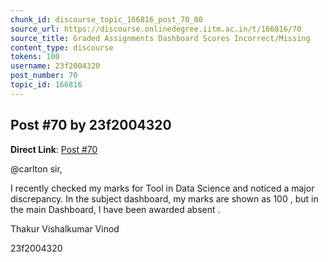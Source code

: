 ```yaml
---
chunk_id: discourse_topic_166816_post_70_00
source_url: https://discourse.onlinedegree.iitm.ac.in/t/166816/70
source_title: Graded Assignments Dashboard Scores Incorrect/Missing
content_type: discourse
tokens: 100
username: 23f2004320
post_number: 70
topic_id: 166816
---
```


## Post #70 by 23f2004320

**Direct Link**: [Post #70](https://discourse.onlinedegree.iitm.ac.in/t/166816/70)

@carlton sir,

I recently checked my marks for Tool in Data Science and noticed a major discrepancy. In the subject dashboard, my marks are shown as 100 , but in the main Dashboard, I have been awarded absent .

Thakur Vishalkumar Vinod

23f2004320
